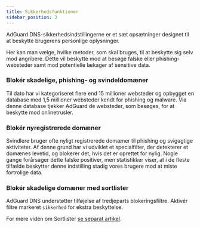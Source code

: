 ```yaml
---
title: Sikkerhedsfunktioner
sidebar_position: 3
---
```


AdGuard DNS-sikkerhedsindstillingerne er et sæt opsætninger designet til at beskytte brugerens personlige oplysninger.

Her kan man vælge, hvilke metoder, som skal bruges, til at beskytte sig selv mod angribere. Dette vil beskytte mod at besøge falske eller phishing-websteder samt mod potentielle lækager af sensitive data.

### Blokér skadelige, phishing- og svindeldomæner

Til dato har vi kategoriseret flere end 15 millioner websteder og opbygget en database med 1,5 millioner websteder kendt for phishing og malware. Via denne database tjekker AdGuard de websteder, som besøges, for at beskytte mod onlinetrusler.

### Blokér nyregistrerede domæner

Svindlere bruger ofte nyligt registrerede domæner til phishing og svigagtige aktiviteter. Af denne grund har vi udviklet et specialfilter, der detekterer et domænes levetid, og blokerer det, hvis det er oprettet for nylig.
Nogle gange forårsager dette falske positiver, men statistikker viser, at i de fleste tilfælde beskytter denne indstilling stadig vores brugere mod at miste fortrolige data.

### Blokér skadelige domæner med sortlister

AdGuard DNS understøtter tilføjelse af tredjeparts blokeringsfiltre.
Aktivér filtre markeret `sikkerhed` for ekstra beskyttelse.

For mere viden om Sortlister [se separat artikel](/private-dns/setting-up-filtering/blocklists.md).
